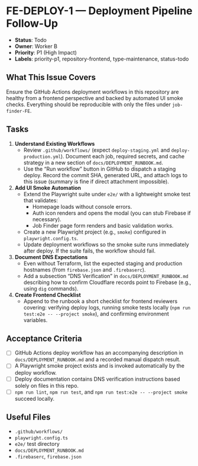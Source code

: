 # FE-DEPLOY-1 — Deployment Pipeline Follow-Up

- **Status**: Todo
- **Owner**: Worker B
- **Priority**: P1 (High Impact)
- **Labels**: priority-p1, repository-frontend, type-maintenance, status-todo

## What This Issue Covers
Ensure the GitHub Actions deployment workflows in this repository are healthy from a frontend perspective and backed by automated UI smoke checks. Everything should be reproducible with only the files under `job-finder-FE`.

## Tasks
1. **Understand Existing Workflows**
   - Review `.github/workflows/` (expect `deploy-staging.yml` and `deploy-production.yml`). Document each job, required secrets, and cache strategy in a new section of `docs/DEPLOYMENT_RUNBOOK.md`.
   - Use the “Run workflow” button in GitHub to dispatch a staging deploy. Record the commit SHA, generated URL, and attach logs to this issue (summary is fine if direct attachment impossible).
2. **Add UI Smoke Automation**
   - Extend the Playwright suite under `e2e/` with a lightweight smoke test that validates:
     - Homepage loads without console errors.
     - Auth icon renders and opens the modal (you can stub Firebase if necessary).
     - Job Finder page form renders and basic validation works.
   - Create a new Playwright project (e.g., `smoke`) configured in `playwright.config.ts`.
   - Update deployment workflows so the smoke suite runs immediately after deploy. If the suite fails, the workflow should fail.
3. **Document DNS Expectations**
   - Even without Terraform, list the expected staging and production hostnames (from `firebase.json` and `.firebaserc`).
   - Add a subsection “DNS Verification” in `docs/DEPLOYMENT_RUNBOOK.md` describing how to confirm Cloudflare records point to Firebase (e.g., using `dig` commands).
4. **Create Frontend Checklist**
   - Append to the runbook a short checklist for frontend reviewers covering: verifying deploy logs, running smoke tests locally (`npm run test:e2e -- --project smoke`), and confirming environment variables.

## Acceptance Criteria
- [ ] GitHub Actions deploy workflow has an accompanying description in `docs/DEPLOYMENT_RUNBOOK.md` and a recorded manual dispatch result.
- [ ] A Playwright smoke project exists and is invoked automatically by the deploy workflow.
- [ ] Deploy documentation contains DNS verification instructions based solely on files in this repo.
- [ ] `npm run lint`, `npm run test`, and `npm run test:e2e -- --project smoke` succeed locally.

## Useful Files
- `.github/workflows/`
- `playwright.config.ts`
- `e2e/` test directory
- `docs/DEPLOYMENT_RUNBOOK.md`
- `.firebaserc`, `firebase.json`
